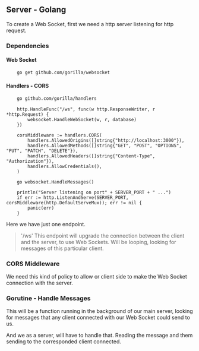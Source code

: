 ## Server - Golang
To create a Web Socket, first we need a http server listening for http request.

### Dependencies
#### Web Socket
```bash
    go get github.com/gorilla/websocket
```
#### Handlers - CORS
```bash
    go github.com/gorilla/handlers
```

```golang
    http.HandleFunc("/ws", func(w http.ResponseWriter, r *http.Request) {
		websocket.HandleWebSocket(w, r, database)
	})

    corsMiddleware := handlers.CORS(
		handlers.AllowedOrigins([]string{"http://localhost:3000"}),
		handlers.AllowedMethods([]string{"GET", "POST", "OPTIONS", "PUT", "PATCH", "DELETE"}),
		handlers.AllowedHeaders([]string{"Content-Type", "Authorization"}),
		handlers.AllowCredentials(),
	)

	go websocket.HandleMessages()

	println("Server listening on port" + SERVER_PORT + " ...")
	if err := http.ListenAndServe(SERVER_PORT, corsMiddleware(http.DefaultServeMux)); err != nil {
		panic(err)
	}
```
Here we have just one endpoint.

> '/ws'
This endpoint will upgrade the connection between the client and the server, to use Web Sockets.
Will be looping, looking for messages of this particular client.

### CORS Middleware
We need this kind of policy to allow or client side to make the Web Socket connection with the server.

### Gorutine - Handle Messages
This will be a function running in the background of our main server, looking for messages that any client connected with our Web Socket could send to us.

And we as a server, will have to handle that. Reading the message and them sending to the corresponded client connected.